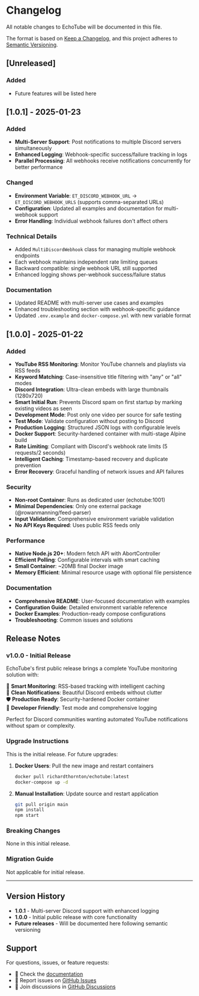 # Changelog

All notable changes to EchoTube will be documented in this file.

The format is based on [Keep a Changelog](https://keepachangelog.com/en/1.0.0/),
and this project adheres to [Semantic Versioning](https://semver.org/spec/v2.0.0.html).

## [Unreleased]

### Added
- Future features will be listed here

## [1.0.1] - 2025-01-23

### Added
- **Multi-Server Support**: Post notifications to multiple Discord servers simultaneously
- **Enhanced Logging**: Webhook-specific success/failure tracking in logs
- **Parallel Processing**: All webhooks receive notifications concurrently for better performance

### Changed
- **Environment Variable**: `ET_DISCORD_WEBHOOK_URL` → `ET_DISCORD_WEBHOOK_URLS` (supports comma-separated URLs)
- **Configuration**: Updated all examples and documentation for multi-webhook support
- **Error Handling**: Individual webhook failures don't affect others

### Technical Details
- Added `MultiDiscordWebhook` class for managing multiple webhook endpoints
- Each webhook maintains independent rate limiting queues
- Backward compatible: single webhook URL still supported
- Enhanced logging shows per-webhook success/failure status

### Documentation
- Updated README with multi-server use cases and examples
- Enhanced troubleshooting section with webhook-specific guidance  
- Updated `.env.example` and `docker-compose.yml` with new variable format

## [1.0.0] - 2025-01-22

### Added
- **YouTube RSS Monitoring**: Monitor YouTube channels and playlists via RSS feeds
- **Keyword Matching**: Case-insensitive title filtering with "any" or "all" modes
- **Discord Integration**: Ultra-clean embeds with large thumbnails (1280x720)
- **Smart Initial Run**: Prevents Discord spam on first startup by marking existing videos as seen
- **Development Mode**: Post only one video per source for safe testing
- **Test Mode**: Validate configuration without posting to Discord
- **Production Logging**: Structured JSON logs with configurable levels
- **Docker Support**: Security-hardened container with multi-stage Alpine build
- **Rate Limiting**: Compliant with Discord's webhook rate limits (5 requests/2 seconds)
- **Intelligent Caching**: Timestamp-based recovery and duplicate prevention
- **Error Recovery**: Graceful handling of network issues and API failures

### Security
- **Non-root Container**: Runs as dedicated user (echotube:1001)
- **Minimal Dependencies**: Only one external package (@rowanmanning/feed-parser)
- **Input Validation**: Comprehensive environment variable validation
- **No API Keys Required**: Uses public RSS feeds only

### Performance
- **Native Node.js 20+**: Modern fetch API with AbortController
- **Efficient Polling**: Configurable intervals with smart caching
- **Small Container**: ~20MB final Docker image
- **Memory Efficient**: Minimal resource usage with optional file persistence

### Documentation
- **Comprehensive README**: User-focused documentation with examples
- **Configuration Guide**: Detailed environment variable reference
- **Docker Examples**: Production-ready compose configurations
- **Troubleshooting**: Common issues and solutions

## Release Notes

### v1.0.0 - Initial Release

EchoTube's first public release brings a complete YouTube monitoring solution with:

🎯 **Smart Monitoring**: RSS-based tracking with intelligent caching  
🎨 **Clean Notifications**: Beautiful Discord embeds without clutter  
🛡️ **Production Ready**: Security-hardened Docker container  
🧪 **Developer Friendly**: Test mode and comprehensive logging  

Perfect for Discord communities wanting automated YouTube notifications without spam or complexity.

### Upgrade Instructions

This is the initial release. For future upgrades:

1. **Docker Users**: Pull the new image and restart containers
   ```bash
   docker pull richardthornton/echotube:latest
   docker-compose up -d
   ```

2. **Manual Installation**: Update source and restart application
   ```bash
   git pull origin main
   npm install
   npm start
   ```

### Breaking Changes

None in this initial release.

### Migration Guide

Not applicable for initial release.

---

## Version History

- **1.0.1** - Multi-server Discord support with enhanced logging
- **1.0.0** - Initial public release with core functionality
- **Future releases** - Will be documented here following semantic versioning

## Support

For questions, issues, or feature requests:
- 📖 Check the [documentation](https://github.com/richardthornton/echotube/wiki)
- 🐛 Report issues on [GitHub Issues](https://github.com/richardthornton/echotube/issues)
- 💬 Join discussions in [GitHub Discussions](https://github.com/richardthornton/echotube/discussions)